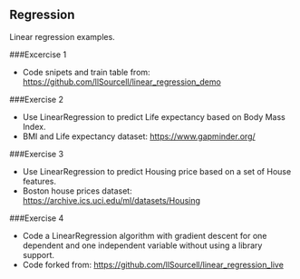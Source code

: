 ## Regression
Linear regression examples.

###Excercise 1
- Code snipets and train table from: https://github.com/llSourcell/linear_regression_demo

###Exercise 2
- Use LinearRegression to predict Life expectancy based on Body Mass Index.
- BMI and Life expectancy dataset: https://www.gapminder.org/

###Exercise 3
- Use LinearRegression to predict Housing price based on a set of House features.
- Boston house prices dataset: https://archive.ics.uci.edu/ml/datasets/Housing

###Exercise 4
- Code a LinearRegression algorithm with gradient descent for one dependent and one independent variable without using a library support.
- Code forked from: https://github.com/llSourcell/linear_regression_live

